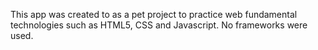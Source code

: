 This app was created to as a pet project to practice web fundamental technologies such as HTML5, CSS and Javascript. No frameworks were used.
